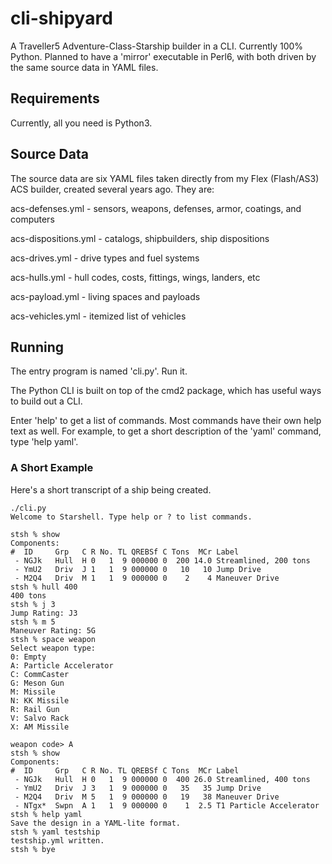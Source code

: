 # cli-shipyard

A Traveller5 Adventure-Class-Starship builder in a CLI.  Currently 100% Python.  Planned to have a 'mirror' executable in Perl6, with both driven by the same source data in YAML files.

## Requirements

Currently, all you need is Python3.

## Source Data

The source data are six YAML files taken directly from my Flex (Flash/AS3) ACS builder, created several years ago.  They are:


acs-defenses.yml     - sensors, weapons, defenses, armor, coatings, and computers

acs-dispositions.yml - catalogs, shipbuilders, ship dispositions

acs-drives.yml       - drive types and fuel systems

acs-hulls.yml        - hull codes, costs, fittings, wings, landers, etc

acs-payload.yml      - living spaces and payloads

acs-vehicles.yml     - itemized list of vehicles

## Running

The entry program is named 'cli.py'.  Run it.

The Python CLI is built on top of the cmd2 package, which has useful ways to build out a CLI.

Enter 'help' to get a list of commands. Most commands have their own help text as well. For example, to get a short description of the 'yaml' command, type 'help yaml'.

### A Short Example

Here's a short transcript of a ship being created.

```
./cli.py
Welcome to Starshell. Type help or ? to list commands.

stsh % show
Components:
#  ID     Grp   C R No. TL QREBSf C Tons  MCr Label
 - NGJk   Hull  H 0   1  9 000000 0  200 14.0 Streamlined, 200 tons
 - YmU2   Driv  J 1   1  9 000000 0   10   10 Jump Drive
 - M2Q4   Driv  M 1   1  9 000000 0    2    4 Maneuver Drive
stsh % hull 400
400 tons
stsh % j 3
Jump Rating: J3
stsh % m 5
Maneuver Rating: 5G
stsh % space weapon
Select weapon type:
0: Empty
A: Particle Accelerator
C: CommCaster
G: Meson Gun
M: Missile
N: KK Missile
R: Rail Gun
V: Salvo Rack
X: AM Missile

weapon code> A
stsh % show
Components:
#  ID     Grp   C R No. TL QREBSf C Tons  MCr Label
 - NGJk   Hull  H 0   1  9 000000 0  400 26.0 Streamlined, 400 tons
 - YmU2   Driv  J 3   1  9 000000 0   35   35 Jump Drive
 - M2Q4   Driv  M 5   1  9 000000 0   19   38 Maneuver Drive
 - NTgx*  Swpn  A 1   1  9 000000 0    1  2.5 T1 Particle Accelerator
stsh % help yaml
Save the design in a YAML-lite format.
stsh % yaml testship
testship.yml written.
stsh % bye
```